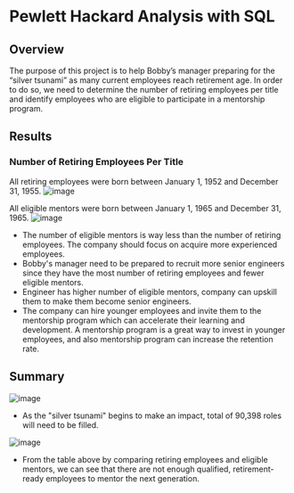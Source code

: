 # Pewlett Hackard Analysis with SQL

## Overview
The purpose of this project is to help Bobby’s manager preparing for the “silver tsunami” as many current employees reach retirement age. In order to do so, we need to determine the number of retiring employees per title and identify employees who are eligible to participate in a mentorship program.

## Results
### Number of Retiring Employees Per Title
All retiring employees were born between January 1, 1952 and December 31, 1955.
![image](https://user-images.githubusercontent.com/82549782/121782254-a33a0480-cb76-11eb-94a7-339d769cd979.png)

All eligible mentors were born between January 1, 1965 and December 31, 1965. 
![image](https://user-images.githubusercontent.com/82549782/121784469-185f0700-cb82-11eb-9633-e2c569fbb672.png)

- The number of eligible mentors is way less than the number of retiring employees. The company should focus on acquire more experienced employees.
- Bobby's manager need to be prepared to recruit more senior engineers since they have the most number of retiring employees and fewer eligible mentors.
- Engineer has higher number of eligible mentors, company can upskill them to make them become senior engineers.
- The company can hire younger employees and invite them to the mentorship program which can accelerate their learning and development. A mentorship program is a great way to invest in younger employees, and also mentorship program can increase the retention rate.

## Summary
![image](https://user-images.githubusercontent.com/82549782/121791022-53c5f980-cbb3-11eb-922e-6767321458df.png)
- As the "silver tsunami" begins to make an impact, total of 90,398 roles will need to be filled.

![image](https://user-images.githubusercontent.com/82549782/121790929-80c5dc80-cbb2-11eb-8a7c-d261ba2bf218.png)
- From the table above by comparing retiring employees and eligible mentors, we can see that there are not enough qualified, retirement-ready employees to mentor the next generation.
